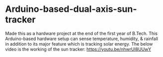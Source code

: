 # Arduino-based-dual-axis-sun-tracker
Made this as a hardware project at the end of the first year of B.Tech. This Arduino-based hardware setup can sense temperature, humidity, &amp; rainfall in addition to its major feature which is tracking solar energy.
The below video is the working of the sun tracker:
https://youtu.be/nhwrUl8UUwY
